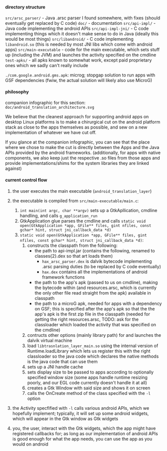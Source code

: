 #### directory structure
`src/arsc_parser/` - Java .arsc parser I found somewhere, with fixes (should eventually get replaced by C code)
`doc/` - documentation
`src/api-impl/` - Java code implementing the android APIs
`src/api-impl-jni/` - C code implementing things which it doesn't make sense to do in Java (ideally this would be most things)
`src/libandroid/` - C code implementing `libandroid.so` (this is needed by most JNI libs which come with android apps)
`src/main-executable` - code for the main executable, which sets stuff up (including the JVM) and launches the activity specified on the cmdline
`test-apks/` - all apks known to somewhat work, except paid proprietary ones which we sadly can't really include

`./com.google.android.gms.apk`: microg; stopgap solution to run apps with GSF dependencies (fwiw, the actual solution will likely also use MicroG)

#### philosophy

companion infographic for this section:
`doc/android_translation_architecture.svg`

We believe that the cleanest approach for supporting android apps on desktop
Linux platforms is to make a chirurgical cut on the android platform stack
as close to the apps themselves as possible, and sew on a new implementation
of whatever we have cut off.

If you glance at the companion infographic, you can see that the place where
we chose to make the cut is directly between the Apps and the Java APIs
provided by the android frameworks. (additionally, for apps with native
components, we also keep just the respective .so files from those apps
and provide implementations/shims for the system libraries they are linked
against)

#### current control flow

1. the user executes the main executable (`android_translation_layer`)  

2. the executable is compiled from `src/main-executable/main.c`:
	1. `int main(int argc, char **argv)` sets up a GtkApllication, cmdline handling, and calls `g_application_run`
	2. GtkApplication glue parses the cmdline and calls `static void open(GtkApplication *app, GFile** files, gint nfiles, const gchar* hint, struct jni_callback_data *d)`
	3. `static void open(GtkApplication *app, GFile** files, gint nfiles, const gchar* hint, struct jni_callback_data *d)`:
		1. constructs the classpath from the following:
			- the path to api-impl.jar (contains the following, renamed to classes{2}.dex so that art loads them)
				- `hax_arsc_parser.dex` is dalvik bytecode implementing .arsc parsing duties (to be replaced by C code eventually)
				- `hax.dex` contains all the implementations of android framework functions
			- the path to the app's apk (passed to us on cmdline), making the bytecode within (and resources.arsc, which is currently the only other file read straight from the apk) available in classpath
			- the path to a microG apk, needed for apps with a dependency on GSF; this is specified after the app's apk so that the the app's apk is the first zip file in the classpath (needed for getting the right resources.arsc, TODO: ask for the classloader which loaded the activity that was specified on the cmdline)
		2. contructs other options (mainly library path) for and launches the dalvik virtual machine
		3. load `libtrasnlation_layer_main.so` using the internal version of Runtime.loadLibrary which lets us register this with the right classloader so the java code which declares the native methods is the java code that can use them
		4. sets up a JNI handle cache
		5. sets display size to be passed to apps according to optionally specified window size (some apps handle runtime resizing poorly, and our EGL code currently doesn't handle it at all)
		6. creates a Gtk Window with said size and shows it on screen
		7. calls the OnCreate method of the class specified with the `-l` option

3. the Activity specfified with `-l` calls various android APIs, which we hopefully implement; 
typically, it will set up some android widgets, which will appear in the Gtk window as Gtk widgets

4. you, the user, interact with the Gtk widgets, which the app might have registered callbacks for; 
as long as our implementation of android APIs is good enough for what the app needs, you can use the app
as you would on android
